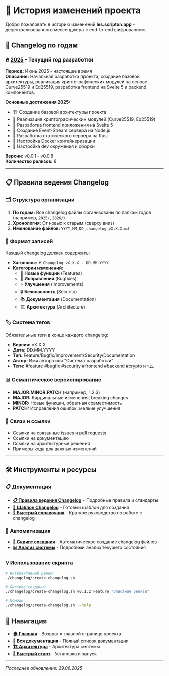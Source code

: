 # 📝 История изменений проекта

Добро пожаловать в историю изменений **les.scripton.app** - децентрализованного мессенджера с end-to-end шифрованием.

## 📅 Changelog по годам

### 🔥 [2025](2025/) - Текущий год разработки
**Период:** Июнь 2025 - настоящее время  
**Описание:** Начальная разработка проекта, создание базовой архитектуры, реализация криптографических модулей на основе Curve25519 и Ed25519, разработка frontend на Svelte 5 и backend компонентов.

**Основные достижения 2025:**
- 🏗️ Создание базовой архитектуры проекта
- 🔐 Реализация криптографических модулей (Curve25519, Ed25519)
- 📱 Разработка frontend приложения на Svelte 5
- 🌊 Создание Event-Stream сервера на Node.js
- 🦀 Разработка статического сервера на Rust
- 🐳 Настройка Docker контейнеризации
- 🚀 Настройка dev окружения и сборки

**Версии:** v0.0.1 - v0.0.8  
**Количество релизов:** 8

---

## 📋 Правила ведения Changelog

### 🗂️ Структура организации

1. **По годам:** Все changelog файлы организованы по папкам годов (например, `2025/`, `2026/`)
2. **Хронология:** От новых к старым (сверху вниз)
3. **Именование файлов:** `YYYY_MM_DD_changelog_vX.X.X.md`

### 📝 Формат записей

Каждый changelog должен содержать:

- **Заголовок:** `# Changelog vX.X.X - DD.MM.YYYY`
- **Категории изменений:**
  - 🚀 **Новые функции** (Features)
  - 🔧 **Исправления** (Bugfixes)
  - ⚡ **Улучшения** (Improvements)
  - 🔒 **Безопасность** (Security)
  - 📚 **Документация** (Documentation)
  - 🏗️ **Архитектура** (Architecture)

### 🏷️ Система тегов

Обязательные теги в конце каждого changelog:
- **Версия:** vX.X.X
- **Дата:** DD.MM.YYYY
- **Тип:** Feature/Bugfix/Improvement/Security/Documentation
- **Автор:** Имя автора или "Система разработки"
- **Теги:** #feature #bugfix #security #frontend #backend #crypto и т.д.

### 📊 Семантическое версионирование

- **MAJOR.MINOR.PATCH** (например, 1.2.3)
- **MAJOR:** Кардинальные изменения, breaking changes
- **MINOR:** Новые функции, обратная совместимость
- **PATCH:** Исправления ошибок, мелкие улучшения

### 🔗 Связи и ссылки

- Ссылки на связанные issues и pull requests
- Ссылки на документацию
- Ссылки на архитектурные решения
- Примеры кода для важных изменений

---

## 🛠️ Инструменты и ресурсы

### 📋 Документация
- **[📋 Правила ведения Changelog](../docs/changelog-rules.md)** - Подробные правила и стандарты
- **[📄 Шаблон Changelog](../docs/changelog-template.md)** - Готовый шаблон для создания
- **[🚀 Быстрый справочник](QUICK_REFERENCE.md)** - Краткое руководство по работе с changelog

### 🔧 Автоматизация
- **[📝 Скрипт создания](create-changelog.sh)** - Автоматическое создание changelog файлов
- **[📊 Анализ системы](CHANGELOG_ANALYSIS.md)** - Подробный анализ текущего состояния

### 💡 Использование скрипта
```bash
# Интерактивный режим
./changelog/create-changelog.sh

# Быстрое создание
./changelog/create-changelog.sh v0.1.2 Feature "Описание релиза"

# Помощь
./changelog/create-changelog.sh --help
```

## 🎯 Навигация

- **[🏠 Главная](../README.md)** - Возврат к главной странице проекта
- **[🔗 Вся документация](../links.md)** - Полный список документации
- **[🏗️ Архитектура](../docs/architecture.md)** - Архитектура системы
- **[🚀 Быстрый старт](../docs/quick-start.md)** - Установка и запуск

---

*Последнее обновление: 29.06.2025*

